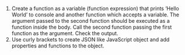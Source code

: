 1. Create a function as a variable (function expression) that prints ‘Hello World’ to console and another function which accepts a variable. The argument passed to the second function should be executed as a function inside the body. Call the second function passing the first function as the argument. Check the output.
2. Use curly brackets to create JSON like JavaScript object and add properties and functions to the object.
